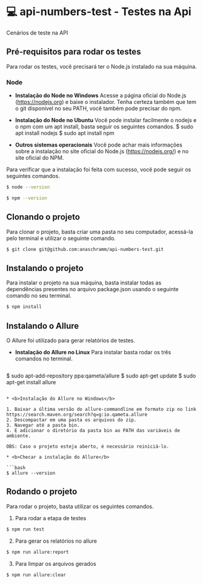 #   :computer: api-numbers-test - Testes na Api

Cenários de teste na API

## Pré-requisitos para rodar os testes
Para rodar os testes, você precisará ter o Node.js instalado na sua máquina.

### Node

* <b>Instalação do Node no Windows</b>
Acesse a página oficial do Node.js (https://nodejs.org) e baixe o instalador. Tenha certeza também que tem o git disponível no seu PATH, você também pode precisar do npm.

* <b>Instalação do Node no Ubuntu</b>
Você pode instalar facilmente o nodejs e o npm com um apt install, basta seguir os seguintes comandos. $ sudo apt install nodejs $ sudo apt install npm

* <b>Outros sistemas operacionais</b>
Você pode achar mais informações sobre a instalação no site oficial do Node.js (https://nodejs.org/) e no site oficial do NPM.

Para verificar que a instalação foi feita com sucesso, você pode seguir os seguintes comandos. 

   ```bash
$ node --version

$ npm --version
  ```
  
## Clonando o projeto
Para clonar o projeto, basta criar uma pasta no seu computador, acessá-la pelo terminal e utilizar o seguinte comando.

   ```bash
$ git clone git@github.com:anaschramm/api-numbers-test.git
  ```

## Instalando o projeto
Para instalar o projeto na sua máquina, basta instalar todas as dependências presentes no arquivo package.json usando o seguinte comando no seu terminal.

  ```bash
$ npm install
  ```

## Instalando o Allure
O Allure foi utilizado para gerar relatórios de testes.

* <b>Instalação do Allure no Linux</b>
Para instalar basta rodar os três comandos no terminal.

   ```bash
$ sudo apt-add-repository ppa:qameta/allure
$ sudo apt-get update 
$ sudo apt-get install allure
  ```

* <b>Instalação do Allure no Windows</b>

1. Baixar a última versão do allure-commandline em formato zip no link https://search.maven.org/search?q=g:io.qameta.allure
2. Descompactar em uma pasta os arquivos do zip.
3. Navegar até a pasta bin.
4. E adicionar o diretório da pasta bin ao PATH das variáveis de ambiente.

OBS: Caso o projeto esteja aberto, é necessário reiniciá-lo.

* <b>Checar a instalação do Allure</b>

  ```bash
$ allure --version
  ```

## Rodando o projeto
Para rodar o projeto, basta utilizar os seguintes comandos.

1. Para rodar a etapa de testes
  ```bash
$ npm run test
  ```
2. Para gerar os relatórios no allure
  ```bash
$ npm run allure:report
  ```
3. Para limpar os arquivos gerados
  ```bash
$ npm run allure:clear
  ```